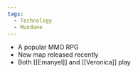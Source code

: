 ```yaml
---
tags:
  - Technology
  - Mundane
---
```

- A popular MMO RPG
- New map released recently
- Both [[Emanyel]] and [[Veronica]] play
